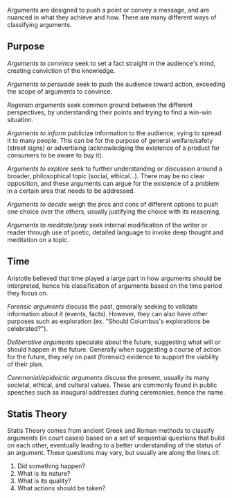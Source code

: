Arguments are designed to push a point or convey a message, and are nuanced in what they achieve and how. There are many different ways of classifying arguments.

## Purpose

*Arguments to convince* seek to set a fact straight in the audience's mind, creating conviction of the knowledge.

*Arguments to persuade* seek to push the audience toward action, exceeding the scope of arguments to convince.

*Rogerian arguments* seek common ground between the different perspectives, by understanding their points and trying to find a win-win situation.

*Arguments to inform* publicize information to the audience, vying to spread it to many people. This can be for the purpose of general welfare/safety (street signs) or advertising (acknowledging the existence of a product for consumers to be aware to buy it).

*Arguments to explore* seek to further understanding or discussion around a broader, philosophical topic (social, ethical...). There may be no clear opposition, and these arguments can argue for the existence of a problem in a certain area that needs to be addressed.

*Arguments to decide* weigh the pros and cons of different options to push one choice over the others, usually justifying the choice with its reasoning.

*Arguments to meditate/pray* seek internal modification of the writer or reader through use of poetic, detailed language to invoke deep thought and meditation on a topic.

## Time

Aristotle believed that time played a large part in how arguments should be interpreted, hence his classification of arguments based on the time period they focus on.

*Forensic arguments* discuss the past, generally seeking to validate information about it (events, facts). However, they can also have other purposes such as exploration (ex. "Should Columbus's explorations be celebrated?").

*Deliberative arguments* speculate about the future, suggesting what will or should happen in the future. Generally when suggesting a course of action for the future, they rely on past (forensic) evidence to support the viability of their plan.

*Ceremonial/epideictic arguments* discuss the present, usually its many societal, ethical, and cultural values. These are commonly found in public speeches such as inaugural addresses during ceremonies, hence the name.

## Statis Theory

Statis Theory comes from ancient Greek and Roman methods to classify arguments (in court cases) based on a set of sequential questions that build on each other, eventually leading to a better understanding of the status of an argument. These questions may vary, but usually are along the lines of:

1. Did something happen?
2. What is its nature?
3. What is its quality?
4. What actions should be taken?